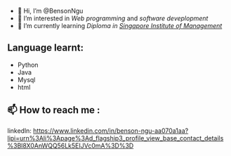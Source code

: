 - 👋 Hi, I’m @BensonNgu
- 👀 I’m interested in <em>Web programming</em> and <em>software deveplopment</em>
- 🌱 I’m currently learning <em>Diploma in <a href="https://www.sim.edu.sg/">Singapore Institute of Management</a></em>

## Language learnt:
- Python
- Java
- Mysql
- html
## 📫 How to reach me :
linkedln: https://www.linkedin.com/in/benson-ngu-aa070a1aa?lipi=urn%3Ali%3Apage%3Ad_flagship3_profile_view_base_contact_details%3Bl8X0AnWQQ56Lk5EIJVc0mA%3D%3D
